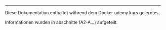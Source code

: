 ****
Diese Dokumentation enthaltet während dem Docker udemy kurs gelerntes.

Informationen wurden in abschnitte (A2-A...) aufgeteilt.
